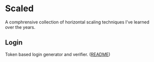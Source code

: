 # Scaled
A comphrensive collection of horizontal scaling techniques I've learned over the years.

## Login ##
Token based login generator and verifier. ([README](https://github.com/RileySun/Scaled/blob/main/login/README.md))